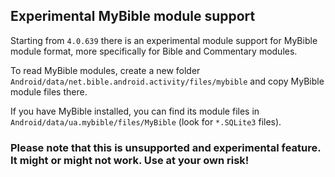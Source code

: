 ## Experimental MyBible module support

Starting from `4.0.639` there is an experimental module support for MyBible module format, more specifically for Bible and Commentary modules.

To read MyBible modules, create a new folder `Android/data/net.bible.android.activity/files/mybible` and copy MyBible module files there. 

If you have MyBible installed, you can find its module files in `Android/data/ua.mybible/files/MyBible` (look for `*.SQLite3` files).

### Please note that this is unsupported and experimental feature. It might or might not work. Use at your own risk!
